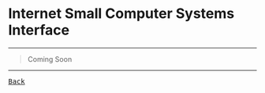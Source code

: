 # Internet Small Computer Systems Interface

---

> Coming Soon

---

[<kbd> Back </kbd>](./readme.md)
